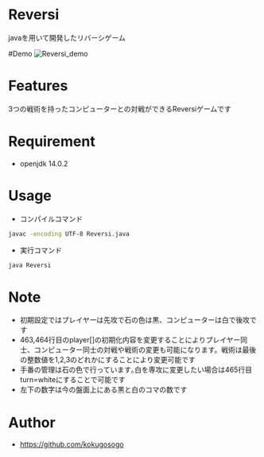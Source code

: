 # Reversi
javaを用いて開発したリバーシゲーム

#Demo
![Reversi_demo](https://user-images.githubusercontent.com/72292551/109929011-6a81c800-7d09-11eb-977c-2128c6a9b1fa.gif)

# Features
3つの戦術を持ったコンピューターとの対戦ができるReversiゲームです

# Requirement
* openjdk 14.0.2

# Usage
* コンパイルコマンド
```bash
javac -encoding UTF-8 Reversi.java
```
* 実行コマンド
```bash
java Reversi
```

# Note
* 初期設定ではプレイヤーは先攻で石の色は黒、コンピューターは白で後攻です
* 463,464行目のplayer[]の初期化内容を変更することによりプレイヤー同士、コンピューター同士の対戦や戦術の変更も可能になります。戦術は最後の整数値を1,2,3のどれかにすることにより変更可能です
* 手番の管理は石の色で行っています｡白を専攻に変更したい場合は465行目turn=whiteにすることで可能です
* 左下の数字は今の盤面上にある黒と白のコマの数です

# Author
* https://github.com/kokugosogo
